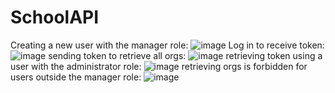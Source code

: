 # SchoolAPI
Creating a new user with the manager role: 
![image](https://user-images.githubusercontent.com/20877734/118065267-b46ed600-b36a-11eb-8353-c30775c790d1.png) 
Log in to receive token: 
![image](https://user-images.githubusercontent.com/20877734/118065353-cf414a80-b36a-11eb-8a21-2c4bef6d8766.png)
sending token to retrieve all orgs: 
![image](https://user-images.githubusercontent.com/20877734/118065468-06aff700-b36b-11eb-9fed-21aa8f8c3893.png)
retrieving token using a user with the administrator role: 
![image](https://user-images.githubusercontent.com/20877734/118065693-64444380-b36b-11eb-8967-95b9ec80f36e.png) 
retrieving orgs is forbidden for users outside the manager role: 
![image](https://user-images.githubusercontent.com/20877734/118065734-77efaa00-b36b-11eb-9d68-79f1990a7682.png)

